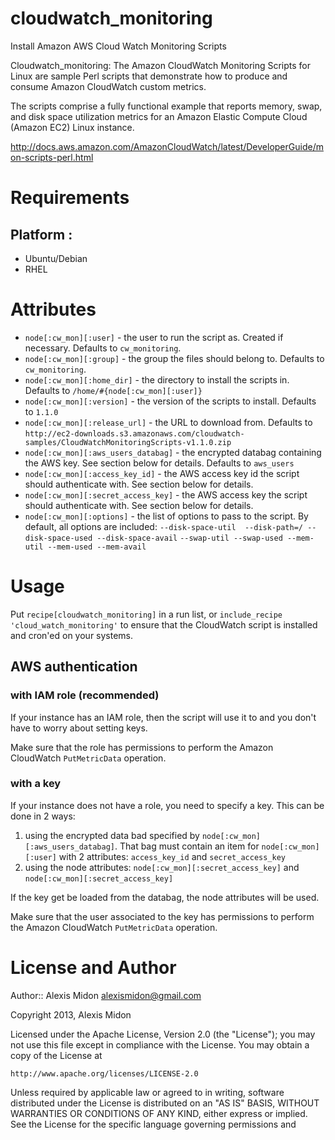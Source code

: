 cloudwatch_monitoring
==========

Install Amazon AWS Cloud Watch Monitoring Scripts

Cloudwatch_monitoring: The Amazon CloudWatch Monitoring Scripts for Linux are sample Perl scripts that
demonstrate how to produce and consume Amazon CloudWatch custom metrics.

The scripts comprise a fully functional example that reports memory, swap, and disk space utilization metrics
for an Amazon Elastic Compute Cloud (Amazon EC2) Linux instance.


http://docs.aws.amazon.com/AmazonCloudWatch/latest/DeveloperGuide/mon-scripts-perl.html


Requirements
==========

## Platform :

* Ubuntu/Debian 
* RHEL


Attributes
==========

* `node[:cw_mon][:user]` - the user to run the script as. Created if necessary. Defaults to `cw_monitoring`.
* `node[:cw_mon][:group]` - the group the files should belong to. Defaults to `cw_monitoring`.
* `node[:cw_mon][:home_dir]` - the directory to install the scripts in. Defaults to  `/home/#{node[:cw_mon][:user]}`
* `node[:cw_mon][:version]`  - the version of the scripts to install. Defaults to `1.1.0`
* `node[:cw_mon][:release_url]` - the URL to download from. Defaults to `http://ec2-downloads.s3.amazonaws.com/cloudwatch-samples/CloudWatchMonitoringScripts-v1.1.0.zip`
* `node[:cw_mon][:aws_users_databag]` - the encrypted databag containing the AWS key. See section below for details. Defaults to `aws_users`
* `node[:cw_mon][:access_key_id]`     - the AWS access key id the script should authenticate with. See section below for details.
* `node[:cw_mon][:secret_access_key]` - the AWS access key the script should authenticate with. See section below for details.
* `node[:cw_mon][:options]` - the list of options to pass to the script. By default, all options are included:
            `--disk-space-util  --disk-path=/ --disk-space-used --disk-space-avail`
             `--swap-util --swap-used --mem-util --mem-used --mem-avail`


Usage
=====

Put `recipe[cloudwatch_monitoring]` in a run list, or `include_recipe 'cloud_watch_monitoring'` to ensure that
the CloudWatch script is installed and cron'ed on your systems.

## AWS authentication

### with IAM role (recommended)

If your instance has an IAM role, then the script will use it to and you don't have to worry about setting keys.

Make sure that the role has permissions to perform the Amazon CloudWatch `PutMetricData` operation.


### with a key

If your instance does not have a role, you need to specify a key. This can be done in 2 ways:

1. using the encrypted data bad specified by `node[:cw_mon][:aws_users_databag]`.  That bag must contain an item for `node[:cw_mon][:user]` with 2 attributes: `access_key_id` and `secret_access_key`
2. using the node attributes: `node[:cw_mon][:secret_access_key]` and `node[:cw_mon][:secret_access_key]`

If the key get be loaded from the databag, the node attributes will be used.

Make sure that the user associated to the key has permissions to perform the Amazon CloudWatch `PutMetricData` operation.


License and Author
==================

Author:: Alexis Midon <alexismidon@gmail.com>

Copyright 2013, Alexis Midon

Licensed under the Apache License, Version 2.0 (the "License");
you may not use this file except in compliance with the License.
You may obtain a copy of the License at

    http://www.apache.org/licenses/LICENSE-2.0

Unless required by applicable law or agreed to in writing, software
distributed under the License is distributed on an "AS IS" BASIS,
WITHOUT WARRANTIES OR CONDITIONS OF ANY KIND, either express or implied.
See the License for the specific language governing permissions and
